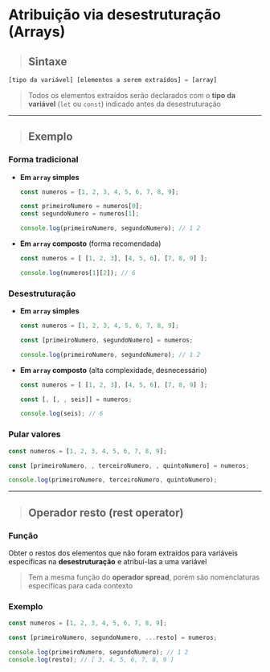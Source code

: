 # Atribuição via desestruturação (Arrays)

> ## Sintaxe

```js
[tipo da variável] [elementos a serem extraídos] = [array]
```

> Todos os elementos extraídos serão declarados com o **tipo da variável** (`let` ou `const`) indicado antes da desestruturação

---

> ## Exemplo

### Forma tradicional

* **Em `array` simples**

  ```js
  const numeros = [1, 2, 3, 4, 5, 6, 7, 8, 9];

  const primeiroNumero = numeros[0];
  const segundoNumero = numeros[1];

  console.log(primeiroNumero, segundoNumero); // 1 2
  ```

* **Em `array` composto** (forma recomendada)


  ```js
  const numeros = [ [1, 2, 3], [4, 5, 6], [7, 8, 9] ];

  console.log(numeros[1][2]); // 6
  ```

### Desestruturação

* **Em `array` simples**

  ```js
  const numeros = [1, 2, 3, 4, 5, 6, 7, 8, 9];

  const [primeiroNumero, segundoNumero] = numeros;

  console.log(primeiroNumero, segundoNumero); // 1 2
  ```

* **Em `array` composto** (alta complexidade, desnecessário)

  ```js
  const numeros = [ [1, 2, 3], [4, 5, 6], [7, 8, 9] ];

  const [, [, , seis]] = numeros;

  console.log(seis); // 6
  ```

### Pular valores

```js
const numeros = [1, 2, 3, 4, 5, 6, 7, 8, 9];

const [primeiroNumero, , terceiroNumero, , quintoNumero] = numeros;

console.log(primeiroNumero, terceiroNumero, quintoNumero);
```

---

> ## Operador resto (rest operator)

### Função

Obter o restos dos elementos que não foram extraídos para variáveis específicas na **desestruturação** e atribuí-las a uma variável

> Tem a mesma função do **operador spread**, porém são nomenclaturas específicas para cada contexto

### Exemplo

```js
const numeros = [1, 2, 3, 4, 5, 6, 7, 8, 9];

const [primeiroNumero, segundoNumero, ...resto] = numeros;

console.log(primeiroNumero, segundoNumero); // 1 2
console.log(resto); // [ 3, 4, 5, 6, 7, 8, 9 ]
```
